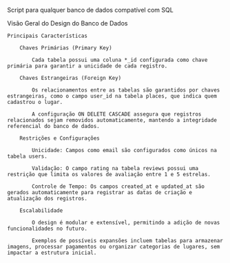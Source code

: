 Script para qualquer banco de dados compatível com SQL

Visão Geral do Design do Banco de Dados

    Principais Características

        Chaves Primárias (Primary Key)

            Cada tabela possui uma coluna *_id configurada como chave primária para garantir a unicidade de cada registro.

        Chaves Estrangeiras (Foreign Key)

            Os relacionamentos entre as tabelas são garantidos por chaves estrangeiras, como o campo user_id na tabela places, que indica quem cadastrou o lugar.

            A configuração ON DELETE CASCADE assegura que registros relacionados sejam removidos automaticamente, mantendo a integridade referencial do banco de dados.

        Restrições e Configurações

            Unicidade: Campos como email são configurados como únicos na tabela users.

            Validação: O campo rating na tabela reviews possui uma restrição que limita os valores de avaliação entre 1 e 5 estrelas.

            Controle de Tempo: Os campos created_at e updated_at são gerados automaticamente para registrar as datas de criação e atualização dos registros.

        Escalabilidade

            O design é modular e extensível, permitindo a adição de novas funcionalidades no futuro.

            Exemplos de possíveis expansões incluem tabelas para armazenar imagens, processar pagamentos ou organizar categorias de lugares, sem impactar a estrutura inicial.